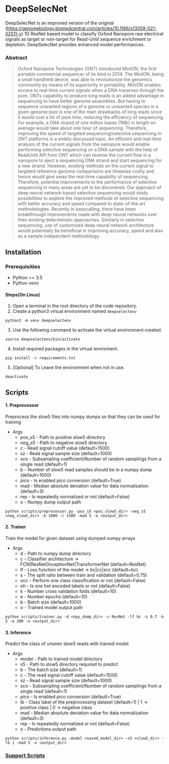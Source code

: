 # DeepSelecNet
DeepSelecNet is an improved version of the original (https://genomebiology.biomedcentral.com/articles/10.1186/s13059-021-02511-y) 1D ResNet based model to classify Oxford Nanopore raw electrical signals as target or non-target for Read-Until sequence enrichment or depletion. DeepSelecNet provides enhanced model performances.

### Abstract

> Oxford Nanopore Technologies (ONT) introduced MinION, the first portable commercial sequencer of its kind in 2014. The MinION, being a small handheld device, was able to revolutionize the genomics community by means of its superiority in portability. MinION enables access to real-time current signals when a DNA traverses through the pore. ONTs capability to produce long reads is an added advantage in sequencing to have better genome assemblies. But having to sequence unwanted regions of a genome or unwanted species in a given genome pool is one of the main drawbacks of long reads since it would cost a lot of pore time, reducing the efficiency of sequencing. For example, a DNA strand of one million bases (1Mb) in length on average would take about one hour of sequencing. Therefore, improving the speed of targeted sequencing/selective sequencing in ONT platforms is a widely discussed topic. An efficient and real-time analysis of the current signals from the nanopore would enable performing selective sequencing on a DNA sample with the help of ReadUntil API from ONT which can reverse the current flow in a nanopore to eject a sequencing DNA strand and start sequencing for a new strand. However, existing methods on the current signal to targeted reference genome comparisons are timewise costly and hence would give away the real-time capability of sequencing. Therefore, potential improvements to the performance of selective sequencing in many areas are yet to be discovered. Our approach of deep neural network-based selective sequencing would study possibilities to explore the improved methods of selective sequencing with better accuracy and speed compared to state-of-the art methodologies. Recently in basecalling, there have been breakthrough improvements made with deep neural networks over then existing deterministic approaches. Similarly in selective sequencing, use of customized deep neural network architecture would potentially be beneficial in improving accuracy, speed and also as a sample independent methodology. 

## Installation

### Prerequisities
* Python >= 3.5
* Python venv

#### Steps(On Linux)
1) Open a terminal in the root directory of the code repository.
2) Create a python3 virtual environment named `deepselectenv`

```
python3 -m venv deepselectenv
```

3) Use the following command to activate the virtual environment created.

```
source deepselectenv/bin/activate
```

4) Install required packages in the virtual enviroment. 

```
pip install -r requirements.txt
```

5) [Optional] To Leave the environment when not in use.

```
deactivate
```

## Scripts

#### 1. Preprocessor
Preprocess the slow5 files into numpy dumps so that they can be used for training
- Args
  * pos_s5   - Path to positive slow5 directory
  * neg_s5   - Path to negative slow5 directory
  * c    - Read signal cutoff value (default=1500)
  * sz   - Read signal sample size (default=1000)
  * sco  - Subsampling coefficient/Number of random samplings from a single read (default=1)
  * b    - Number of slow5 read samples should be in a numpy dump (default=1000)
  * pico - Is enabled pico conversion (default=True)
  * mad  - Median absolute deviation value for data normalization (default=3)
  * rep  - Is repeatedly normalized or not (default=False)
  * o    - Numpy dump output path
```
python scripts/preprocessor.py -pos_s5 <pos_slow5_dir> -neg_s5 <neg_slow5_dir> -b 1000 -c 1500 -mad 5 -o <output_dir>
```

#### 2. Trainer
Train the model for given dataset using dumped numpy arrays
- Args
  * d   - Path to numpy dump directory
  * c   - Classifier architecture -> FCN|ResNet|InceptionNet|TransformerNet (default=ResNet)
  * lf  - Loss function of the model -> bc|cc|scc (default=bc)
  * s   - The split ratio between train and validation (default=0.75)
  * occ - Perform one class classification or not (default=False)
  * oh  - Is one hot encoded labels or not (default=False)
  * k   - Number cross validation folds (default=10)
  * e   - Number epochs (default=10)
  * b   - Batch size (default=1000)
  * o   - Trained model output path
```
python scripts/trainer.py -d <npy_dump_dir> -c ResNet -lf bc -s 0.7 -k 5 -e 200 -o <output_dir>
```

#### 3. Inference
Predict the class of unseen slow5 reads with trained model
- Args
  * model - Path to trained model directory
  * s5    - Path to slow5 directory required to predict
  * b     - The batch size (default=1)
  * c     - The read signal cutoff value (default=1500)
  * sz    - Read signal sample size (default=1000)
  * sco   - Subsampling coefficient/Number of random samplings from a single read (default=1)
  * pico  - Is enabled pico conversion (default=True)
  * lb    - Class label of the preprocessing dataset (default=1) | 1 -> positive class | 0 -> negative class
  * mad   - Median absolute deviation value for data normalization (default=3)
  * rep   - Is repeatedly normalized or not (default=False)
  * o     - Predictions output path
```
python scripts/inference.py -model <saved_model_dir> -s5 <slow5_dir> -lb 1 -mad 5 -o <output_dir>
```

### [Support Scripts](support)

